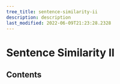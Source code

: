 ```yaml
---
tree_title: sentence-similarity-ii
description: description
last_modified: 2022-06-09T21:23:28.2328
---
```


# Sentence Similarity II

## Contents
